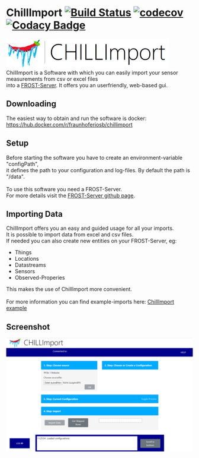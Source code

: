 # ChillImport [![Build Status](https://travis-ci.org/FraunhoferIOSB/ChillImport.svg?branch=master)](https://travis-ci.org/FraunhoferIOSB/ChillImport) [![codecov](https://codecov.io/gh/FraunhoferIOSB/ChillImport/branch/master/graph/badge.svg)](https://codecov.io/gh/FraunhoferIOSB/ChillImport) [![Codacy Badge](https://api.codacy.com/project/badge/Grade/6810ee95249341248d1e696a3b177101)](https://www.codacy.com/gh/FraunhoferIOSB/ChillImport?utm_source=github.com&amp;utm_medium=referral&amp;utm_content=FraunhoferIOSB/ChillImport&amp;utm_campaign=Badge_Grade)

<img src="https://github.com/FraunhoferIOSB/ChillImport/blob/master/src/main/resources/static/images/logo.png" width="439" height="80"></img>\
ChillImport is a Software with which you can easily import your sensor measurements from csv or excel files \
into a [FROST-Server](https://github.com/FraunhoferIOSB/FROST-Server).
It offers you an userfriendly, web-based gui. 

## Downloading
The easiest way to obtain and run the software is docker:\
<https://hub.docker.com/r/fraunhoferiosb/chillimport>

## Setup
Before starting the software you have to create an environment-variable "configPath", \
it defines the path to your configuration and log-files. By default the path is "/data". \
\
To use this software you need a FROST-Server.\
For more details visit the [FROST-Server github page](https://github.com/FraunhoferIOSB/FROST-Server).

## Importing Data
ChillImport offers you an easy and guided usage for all your imports. \
It is possible to import data from excel and csv files.\
If needed you can also create new entities on your FROST-Server, eg:
- Things
- Locations
- Datastreams
- Sensors
- Observed-Properies

This makes the use of ChillImport more convenient. \
\
For more information you can find example-imports here: [ChillImport example](Example/ImportExample01.md)

## Screenshot
![](Example/screenshot.png)